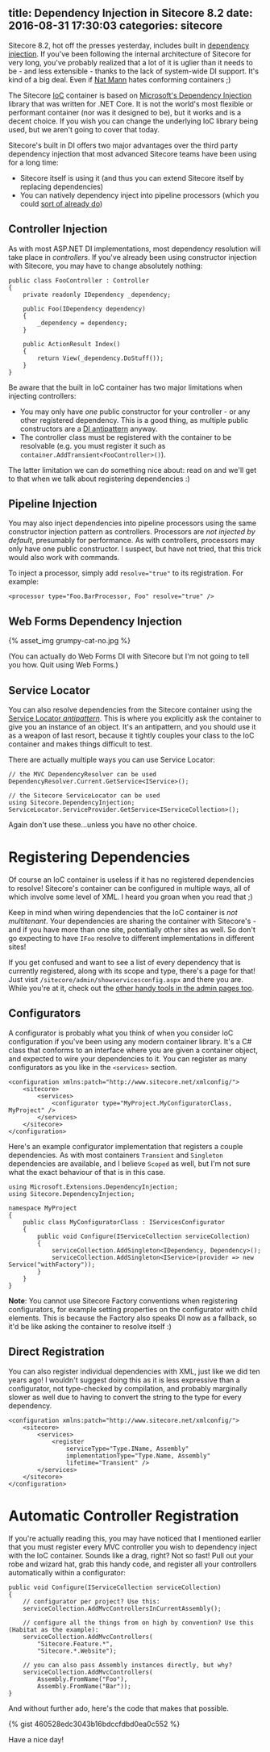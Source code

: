 title: Dependency Injection in Sitecore 8.2
date: 2016-08-31 17:30:03
categories: sitecore
---

Sitecore 8.2, hot off the presses yesterday, includes built in [dependency injection](https://en.wikipedia.org/wiki/Dependency_injection). If you've been following the internal architecture of Sitecore for very long, you've probably realized that a lot of it is uglier than it needs to be - and less extensible - thanks to the lack of system-wide DI support. It's kind of a big deal. Even if [Nat Mann](https://twitter.com/cardinal252) hates conforming containers ;)

The Sitecore [IoC](https://en.wikipedia.org/wiki/Inversion_of_control) container is based on [Microsoft's Dependency Injection](https://docs.asp.net/en/latest/mvc/controllers/dependency-injection.html) library that was written for .NET Core. It is not the world's most flexible or performant container (nor was it designed to be), but it works and is a decent choice. If you wish you can change the underlying IoC library being used, but we aren't going to cover that today.

Sitecore's built in DI offers two major advantages over the third party dependency injection that most advanced Sitecore teams have been using for a long time:

* Sitecore itself is using it (and thus you can extend Sitecore itself by replacing dependencies)
* You can natively dependency inject into pipeline processors (which you could [sort of already do](https://cardinalcore.co.uk/2014/07/02/sitecore-pipelines-commands-using-ioc-containers/))

## Controller Injection

As with most ASP.NET DI implementations, most dependency resolution will take place in _controllers_. If you've already been using constructor injection with Sitecore, you may have to change absolutely nothing:

	public class FooController : Controller
	{
		private readonly IDependency _dependency;

		public Foo(IDependency dependency) 
		{
			_dependency = dependency;
		}

		public ActionResult Index() 
		{
			return View(_dependency.DoStuff());
		}
	}

Be aware that the built in IoC container has two major limitations when injecting controllers:

* You may only have _one_ public constructor for your controller - or any other registered dependency. This is a good thing, as multiple public constructors are a [DI antipattern](https://cuttingedge.it/blogs/steven/pivot/entry.php?id=97) anyway.
* The controller class must be registered with the container to be resolvable (e.g. you must register it such as `container.AddTransient<FooController>()`).

The latter limitation we can do something nice about: read on and we'll get to that when we talk about registering dependencies :)

## Pipeline Injection

You may also inject dependencies into pipeline processors using the same constructor injection pattern as controllers. Processors are _not injected by default_, presumably for performance. As with controllers, processors may only have one public constructor. I suspect, but have not tried, that this trick would also work with commands.

To inject a processor, simply add `resolve="true"` to its registration. For example:

	<processor type="Foo.BarProcessor, Foo" resolve="true" />

## Web Forms Dependency Injection

{% asset_img grumpy-cat-no.jpg %}

(You can actually do Web Forms DI with Sitecore but I'm not going to tell you how. Quit using Web Forms.)

## Service Locator

You can also resolve dependencies from the Sitecore container using the [Service Locator _antipattern_](http://blog.ploeh.dk/2010/02/03/ServiceLocatorisanAnti-Pattern/). This is where you explicitly ask the container to give you an instance of an object. It's an antipattern, and you should use it as a weapon of last resort, because it tightly couples your class to the IoC container and makes things difficult to test.

There are actually multiple ways you can use Service Locator:

	// the MVC DependencyResolver can be used
	DependencyResolver.Current.GetService<IService>();

	// the Sitecore ServiceLocator can be used
	using Sitecore.DependencyInjection;
	ServiceLocator.ServiceProvider.GetService<IServiceCollection>();

Again don't use these...unless you have no other choice.

# Registering Dependencies

Of course an IoC container is useless if it has no registered dependencies to resolve! Sitecore's container can be configured in multiple ways, all of which involve some level of XML. I heard you groan when you read that ;)

Keep in mind when wiring dependencies that the IoC container is _not multitenant_. Your dependencies are sharing the container with Sitecore's - and if you have more than one site, potentially other sites as well. So don't go expecting to have `IFoo` resolve to different implementations in different sites!

If you get confused and want to see a list of every dependency that is currently registered, along with its scope and type, there's a page for that! Just visit `/sitecore/admin/showservicesconfig.aspx` and there you are. While you're at it, check out the [other handy tools in the admin pages too](https://jammykam.wordpress.com/2016/08/23/sitecore-admin-pages-cheat-sheet-new-tools/).

## Configurators

A configurator is probably what you think of when you consider IoC configuration if you've been using any modern container library. It's a C# class that conforms to an interface where you are given a container object, and expected to wire your dependencies to it. You can register as many configurators as you like in the `<services>` section.

	<configuration xmlns:patch="http://www.sitecore.net/xmlconfig/">
		<sitecore>
			<services>
				<configurator type="MyProject.MyConfiguratorClass, MyProject" />
			</services>
		</sitecore>
	</configuration>

Here's an example configurator implementation that registers a couple dependencies. As with most containers `Transient` and `Singleton` dependencies are available, and I believe `Scoped` as well, but I'm not sure what the exact behaviour of that is in this case.

	using Microsoft.Extensions.DependencyInjection;
	using Sitecore.DependencyInjection;

	namespace MyProject
	{
		public class MyConfiguratorClass : IServicesConfigurator
		{
			public void Configure(IServiceCollection serviceCollection)
			{
				serviceCollection.AddSingleton<IDependency, Dependency>();
				serviceCollection.AddSingleton<IService>(provider => new Service("withFactory"));
			}
		}
	}

**Note**: You cannot use Sitecore Factory conventions when registering configurators, for example setting properties on the configurator with child elements. This is because the Factory also speaks DI now as a fallback, so it'd be like asking the container to resolve itself :)

## Direct Registration

You can also register individual dependencies with XML, just like we did ten years ago! I wouldn't suggest doing this as it is less expressive than a configurator, not type-checked by compilation, and probably marginally slower as well due to having to convert the string to the type for every dependency.

	<configuration xmlns:patch="http://www.sitecore.net/xmlconfig/">
		<sitecore>
			<services>
				<register 
					serviceType="Type.IName, Assembly" 
					implementationType="Type.Name, Assembly" 
					lifetime="Transient" />
			</services>
		</sitecore>
	</configuration>

# Automatic Controller Registration

If you're actually reading this, you may have noticed that I mentioned earlier that you must register every MVC controller you wish to dependency inject with the IoC container. Sounds like a drag, right? Not so fast! Pull out your robe and wizard hat, grab this handy code, and register all your controllers automatically within a configurator:

	public void Configure(IServiceCollection serviceCollection)
	{
		// configurator per project? Use this:
		serviceCollection.AddMvcControllersInCurrentAssembly();

		// configure all the things from on high by convention? Use this (Habitat as the example):
		serviceCollection.AddMvcControllers(
			"Sitecore.Feature.*", 
			"Sitecore.*.Website");

		// you can also pass Assembly instances directly, but why?
		serviceCollection.AddMvcControllers(
			Assembly.FromName("Foo"), 
			Assembly.FromName("Bar"));
	}

And without further ado, here's the code that makes that possible.

{% gist 460528edc3043b16bdccfdbd0ea0c552 %}

Have a nice day!